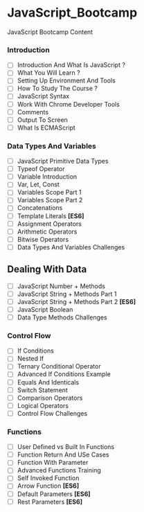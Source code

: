 # JavaScript_Bootcamp

JavaScript Bootcamp Content

### Introduction

- [ ] Introduction And What Is JavaScript ?
- [ ] What You Will Learn ?
- [ ] Setting Up Environment And Tools
- [ ] How To Study The Course ?
- [ ] JavaScript Syntax
- [ ] Work With Chrome Developer Tools
- [ ] Comments
- [ ] Output To Screen
- [ ] What Is ECMAScript

### Data Types And Variables

- [ ] JavaScript Primitive Data Types
- [ ] Typeof Operator
- [ ] Variable Introduction
- [ ] Var, Let, Const
- [ ] Variables Scope Part 1
- [ ] Variables Scope Part 2
- [ ] Concatenations
- [ ] Template Literals **[ES6]**
- [ ] Assignment Operators
- [ ] Arithmetic Operators
- [ ] Bitwise Operators
- [ ] Data Types And Variables Challenges

## Dealing With Data

- [ ] JavaScript Number + Methods
- [ ] JavaScript String + Methods Part 1
- [ ] JavaScript String + Methods Part 2 **[ES6]**
- [ ] JavaScript Boolean
- [ ] Data Type Methods Challenges

### Control Flow

- [ ] If Conditions
- [ ] Nested If
- [ ] Ternary Conditional Operator
- [ ] Advanced If Conditions Example
- [ ] Equals And Identicals
- [ ] Switch Statement
- [ ] Comparison Operators
- [ ] Logical Operators
- [ ] Control Flow Challenges

### Functions

- [ ] User Defined vs Built In Functions
- [ ] Function Return And USe Cases
- [ ] Function With Parameter
- [ ] Advanced Functions Training
- [ ] Self Invoked Function
- [ ] Arrow Function **[ES6]**
- [ ] Default Parameters **[ES6]**
- [ ] Rest Parameters **[ES6]**

